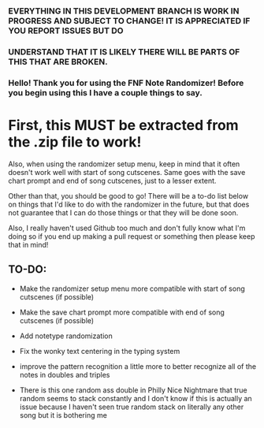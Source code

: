 ### EVERYTHING IN THIS DEVELOPMENT BRANCH IS WORK IN PROGRESS AND SUBJECT TO CHANGE! IT IS APPRECIATED IF YOU REPORT ISSUES BUT DO
### UNDERSTAND THAT IT IS LIKELY THERE WILL BE PARTS OF THIS THAT ARE BROKEN.

### Hello! Thank you for using the FNF Note Randomizer! Before you begin using this I have a couple things to say.

# First, this MUST be extracted from the .zip file to work!

Also, when using the randomizer setup menu, keep in mind that it often doesn't work well with start of song cutscenes. Same goes
with the save chart prompt and end of song cutscenes, just to a lesser extent.

Other than that, you should be good to go! There will be a to-do list below on things that I'd like to do with the randomizer
in the future, but that does not guarantee that I can do those things or that they will be done soon.

Also, I really haven't used Github too much and don't fully know what I'm doing so if you end up making a pull request or something then
please keep that in mind!

## TO-DO:

- Make the randomizer setup menu more compatible with start of song cutscenes (if possible)

- Make the save chart prompt more compatible with end of song cutscenes (if possible)

- Add notetype randomization

- Fix the wonky text centering in the typing system

- improve the pattern recognition a little more to better recognize all of the notes in doubles and triples

- There is this one random ass double in Philly Nice Nightmare that true random seems to stack constantly and I don't know if this
is actually an issue because I haven't seen true random stack on literally any other song but it is bothering me